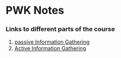 # PWK Notes

### Links to different parts of the course

  1. [passive Information Gathering](/Passiveinformationgathering.md)
  2. [Active Information Gathering](/ActiveInformationGathering.md)
